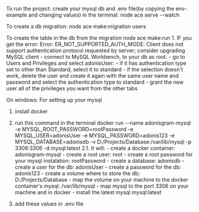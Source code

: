 To run the project:
    create your mysql db and .env file(by copying the env-example and changing values)
    in the terminal: node ace serve --watch

To create a db migration:
    node ace make:migration users

To create the table in the db from the migration
    node ace make:run
    1. IF you get the error: Error: ER_NOT_SUPPORTED_AUTH_MODE: Client does not support authentication protocol requested by server; consider upgrading MySQL client
        - connect to MySQL Workbench, to your db as root.
        - go to Users and Privileges and select adonisUser:
            - if it has authentication type set to other than Standard, select it to standard
            - if the selection doesn't work, delete the user and create it again with the same user name and password and select the authentication type to standard
            - grant the new user all of the privileges you want from the other tabs

On windows:
For setting up your mysql
1. install docker
2. run this command in the terminal 
    docker run --name adonisgram-mysql -e MYSQL_ROOT_PASSWORD=rootPassword -e MYSQL_USER=adonisUser -e MYSQL_PASSWORD=adonis123 -e MYSQL_DATABASE=adonisdb -v D:/Projects/Database:/var/lib/mysql -p 3306:3306 -d mysql:latest
    2.1. It will:
        - create a docker container: adonisgram-mysql
        - create a root user: root
        - create a root password for your mysql instalation: rootPassword
        - create a database: adonisdb
        - create a user for the db: adonisUser
        - create a password for the db: adonis123
        - create a volume where to store the db: D:/Projects/Database
        - map the volume on your machine to the docker container's mysql: /var/lib/mysql
        - map mysql to the port 3306 on your machine and in docker
        - install the latest mysql mysql:latest

3. add these values in .env file
